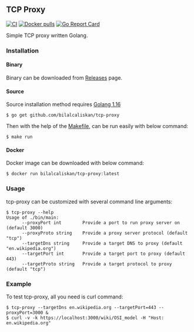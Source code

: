 ## TCP Proxy
[![CI](https://github.com/bilalcaliskan/tcp-proxy/workflows/CI/badge.svg?event=push)](https://github.com/bilalcaliskan/tcp-proxy/actions?query=workflow%3ACI)
[![Docker pulls](https://img.shields.io/docker/pulls/bilalcaliskan/tcp-proxy)](https://hub.docker.com/r/bilalcaliskan/tcp-proxy/)
[![Go Report Card](https://goreportcard.com/badge/github.com/bilalcaliskan/tcp-proxy)](https://goreportcard.com/report/github.com/bilalcaliskan/tcp-proxy)

Simple TCP proxy written Golang. 

### Installation
#### Binary
Binary can be downloaded from [Releases](https://github.com/bilalcaliskan/tcp-proxy/releases) page.

#### Source
Source installation method requires [Golang 1.16](https://golang.org/doc/go1.16)
```shell
$ go get github.com/bilalcaliskan/tcp-proxy
```
Then with the help of the [Makefile](Makefile), can be run easily with below command:
```shell
$ make run
```

#### Docker
Docker image can be downloaded with below command:
```shell
$ docker run bilalcaliskan/tcp-proxy:latest
```

### Usage
tcp-proxy can be customized with several command line arguments:
```shell
$ tcp-proxy --help
Usage of ./bin/main:
      --proxyPort int        Provide a port to run proxy server on (default 3000)
      --proxyProto string    Provide a proxy server protocol (default "tcp")
      --targetDns string     Provide a target DNS to proxy (default "en.wikipedia.org")
      --targetPort int       Provide a target port to proxy (default 443)
      --targetProto string   Provide a target protocol to proxy (default "tcp")
```

### Example
To test tcp-proxy, all you need is curl command:
```shell
$ tcp-proxy --targetDns en.wikipedia.org --targetPort=443 --proxyPort=3000 &
$ curl -v -k https://localhost:3000/wiki/OSI_model -H "Host: en.wikipedia.org"
```
